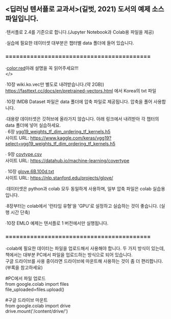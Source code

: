 ## <딥러닝 텐서플로 교과서>(길벗, 2021) 도서의 예제 소스 파일입니다.

∙텐서플로 2.4를 기준으로 합니다.(Jupyter Notebook과 Colab용 파일을 제공) </br>

∙실습에 필요한 데이터셋 대부분은 챕터별 data 폴더에 들어 있습니다.</br>

### =========================================

∙<color:red>아래 설명을 꼭 읽어주세요!!!</br></>

∙10장 wiki.ko.vec만 별도로 내려받습니다.(약 2GB))</br>
https://fasttext.cc/docs/en/pretrained-vectors.html 에서 Korea의 txt 파일 </br>

∙10장 IMDB Dataset 파일은 data 폴더에 압축 파일로 제공됩니다. 압축을 풀어 사용합니다.

∙대용량 데이터셋은 깃허브에 올라가지 않습니다. 아래 링크에서 내려받아 각 챕터의 data 폴더에 넣어 실습하세요. </br>
 ∙ 6장 [vgg19_weights_tf_dim_ordering_tf_kernels.h5](https://github.com/gilbutITbook/080263/releases/download/0.1/vgg19_weights_tf_dim_ordering_tf_kernels.h5) </br> 
 사이트 URL: https://www.kaggle.com/keras/vgg19?select=vgg19_weights_tf_dim_ordering_tf_kernels.h5</br> 

 ∙ 9장 [covtype.csv](https://github.com/gilbutITbook/080263/releases/download/0.1/covtype.csv) </br>
사이트 URL: https://datahub.io/machine-learning/covertype</br>

 ∙ 10장 [glove.6B.100d.txt](https://github.com/gilbutITbook/080263/releases/download/0.2/glove.6B.100d.txt) </br>
 사이트 URL: https://nlp.stanford.edu/projects/glove/ </br>

∙데이터셋은 python과 colab 모두 동일하게 사용하며, 일부 압축 파일은 colab 실습용입니다.</br>

∙8장부터는 colab에서 '런타임 유형'을 'GPU'로 설정하고 실습하는 것이 좋습니다. (실행 시간 단축)</br>

∙10장 EMLO 예제는 텐서플로 1 버전에서만 실행됩니다.</br>

### =========================================
∙colab에 필요한 데이터는 파일을 업로드해서 사용해야 합니다. 두 가지 방식이 있는데, 책에서는 대부분 PC에서 파일을 업로드하는 방식으로 되어 있습니다. </br>
구글 드라이브를 사용 중이라면 드라이브에 마운트해 사용하는 것이 좀 더 편리합니다. (부록을 참고하세요)</br>

#PC에서 파일 업로드 </br>
from google.colab import files </br>
file_uploaded=files.upload() </br>

#구글 드라이브 마운트 </br>
from google.colab import drive </br>
drive.mount('/content/drive/') </br>

